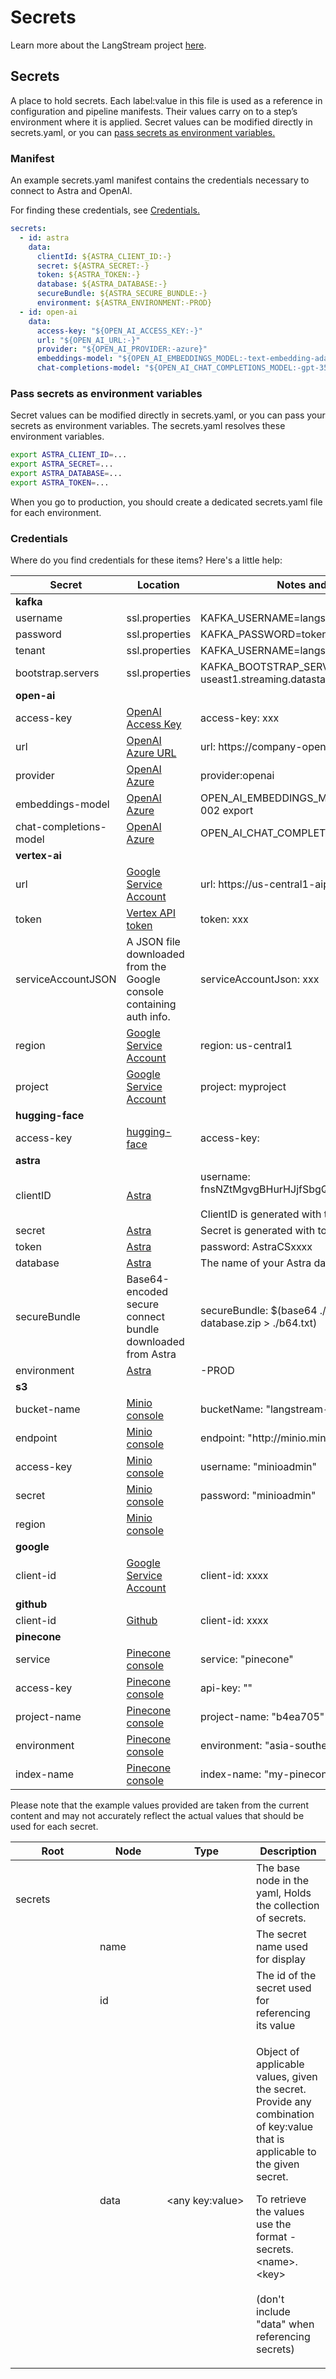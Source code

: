 # Secrets

Learn more about the LangStream project [here](../about/what-is-langstream.md).

## Secrets

A place to hold secrets. Each label:value in this file is used as a reference in configuration and pipeline manifests. Their values carry on to a step’s environment where it is applied.
Secret values can be modified directly in secrets.yaml, or you can [pass secrets as environment variables.](secrets.md#pass-secrets-as-environmental-variables)

### Manifest

An example secrets.yaml manifest contains the credentials necessary to connect to Astra and OpenAI.

For finding these credentials, see [Credentials.](secrets.md#credentials)

```yaml
secrets:
  - id: astra
    data:
      clientId: ${ASTRA_CLIENT_ID:-}
      secret: ${ASTRA_SECRET:-}
      token: ${ASTRA_TOKEN:-}
      database: ${ASTRA_DATABASE:-}
      secureBundle: ${ASTRA_SECURE_BUNDLE:-}
      environment: ${ASTRA_ENVIRONMENT:-PROD}
  - id: open-ai
    data:
      access-key: "${OPEN_AI_ACCESS_KEY:-}"
      url: "${OPEN_AI_URL:-}"
      provider: "${OPEN_AI_PROVIDER:-azure}"
      embeddings-model: "${OPEN_AI_EMBEDDINGS_MODEL:-text-embedding-ada-002}"
      chat-completions-model: "${OPEN_AI_CHAT_COMPLETIONS_MODEL:-gpt-35-turbo}"
```

### Pass secrets as environment variables

Secret values can be modified directly in secrets.yaml, or you can pass your secrets as environment variables. The secrets.yaml resolves these environment variables.&#x20;

```bash
export ASTRA_CLIENT_ID=...
export ASTRA_SECRET=...
export ASTRA_DATABASE=...
export ASTRA_TOKEN=...
```

When you go to production, you should create a dedicated secrets.yaml file for each environment.

### Credentials

Where do you find credentials for these items? Here's a little help:

<table><thead><tr><th width="249.33333333333331">Secret</th><th>Location</th><th>Notes and Example Value</th></tr></thead><tbody><tr><td><strong>kafka</strong></td><td></td><td></td></tr><tr><td>username</td><td>ssl.properties</td><td>KAFKA_USERNAME=langstream-tenant</td></tr><tr><td>password</td><td>ssl.properties</td><td>KAFKA_PASSWORD=token:eyXxx... </td></tr><tr><td>tenant</td><td>ssl.properties</td><td>KAFKA_USERNAME=langstream-tenant</td></tr><tr><td>bootstrap.servers</td><td>ssl.properties</td><td>KAFKA_BOOTSTRAP_SERVERS=kafka-gcp-useast1.streaming.datastax.com:9093</td></tr><tr><td><strong>open-ai</strong></td><td></td><td></td></tr><tr><td>access-key</td><td><a href="https://platform.openai.com/">OpenAI Access Key</a></td><td>access-key: xxx</td></tr><tr><td>url</td><td><a href="https://azure.microsoft.com/en-us/products/ai-services/openai-service">OpenAI Azure URL</a></td><td>url: https://company-openai-dev.openai.azure.com/</td></tr><tr><td>provider</td><td><a href="https://azure.microsoft.com/en-us/products/ai-services/openai-service">OpenAI Azure</a></td><td>provider:openai</td></tr><tr><td>embeddings-model</td><td><a href="https://azure.microsoft.com/en-us/products/ai-services/openai-service">OpenAI Azure</a></td><td>OPEN_AI_EMBEDDINGS_MODEL=text-embedding-ada-002 export </td></tr><tr><td>chat-completions-model</td><td><a href="https://azure.microsoft.com/en-us/products/ai-services/openai-service">OpenAI Azure</a></td><td>OPEN_AI_CHAT_COMPLETIONS_MODEL=gpt-35-turbo</td></tr><tr><td><strong>vertex-ai</strong></td><td></td><td></td></tr><tr><td>url</td><td><a href="https://developers.google.com/identity/protocols/oauth2#serviceaccount">Google Service Account</a></td><td>url: https://us-central1-aiplatform.googleapis.com</td></tr><tr><td>token</td><td><a href="https://cloud.google.com/vertex-ai/docs/workbench/reference/authentication">Vertex API token</a></td><td>token: xxx</td></tr><tr><td>serviceAccountJSON</td><td>A JSON file downloaded from the Google console containing auth info.</td><td>serviceAccountJson: xxx</td></tr><tr><td>region</td><td><a href="https://developers.google.com/identity/protocols/oauth2#serviceaccount">Google Service Account</a></td><td>region: us-central1</td></tr><tr><td>project</td><td><a href="https://developers.google.com/identity/protocols/oauth2#serviceaccount">Google Service Account</a></td><td>project: myproject</td></tr><tr><td><strong>hugging-face</strong></td><td></td><td></td></tr><tr><td>access-key</td><td><a href="https://huggingface.co/docs/hub/security-tokens">hugging-face</a></td><td>access-key:</td></tr><tr><td><strong>astra</strong></td><td></td><td></td></tr><tr><td>clientID</td><td><a href="https://astra.datastax.com/">Astra</a></td><td>username: fnsNZtMgvgBHurHJjfSbgQwifnsNZtMgvgBHurHJjfSbgQwi<br><br>ClientID is generated with token</td></tr><tr><td>secret</td><td><a href="https://astra.datastax.com">Astra</a></td><td>Secret is generated with token</td></tr><tr><td>token</td><td><a href="https://astra.datastax.com/">Astra</a></td><td>password: AstraCSxxxx</td></tr><tr><td>database</td><td><a href="https://astra.datastax.com">Astra</a></td><td>The name of your Astra database</td></tr><tr><td>secureBundle</td><td>Base64-encoded secure connect bundle downloaded from Astra</td><td>secureBundle: $(base64 ./secure-connect-my-database.zip > ./b64.txt)</td></tr><tr><td>environment</td><td><a href="https://astra.datastax.com">Astra</a></td><td>-PROD</td></tr><tr><td><strong>s3</strong></td><td></td><td></td></tr><tr><td>bucket-name</td><td><a href="https://min.io/docs/minio/kubernetes/upstream/">Minio console</a></td><td>bucketName: "langstream-code-storage"</td></tr><tr><td>endpoint</td><td><a href="https://min.io/docs/minio/kubernetes/upstream/">Minio console</a></td><td>endpoint: "http://minio.minio-dev.svc.cluster.local:9000"</td></tr><tr><td>access-key</td><td><a href="https://min.io/docs/minio/kubernetes/upstream/">Minio console</a></td><td>username: "minioadmin"</td></tr><tr><td>secret</td><td><a href="https://min.io/docs/minio/kubernetes/upstream/">Minio console</a></td><td>password: "minioadmin"</td></tr><tr><td>region</td><td><a href="https://min.io/docs/minio/kubernetes/upstream/">Minio console</a></td><td></td></tr><tr><td><strong>google</strong></td><td></td><td></td></tr><tr><td>client-id</td><td><a href="https://developers.google.com/identity/protocols/oauth2#serviceaccount">Google Service Account</a></td><td>client-id: xxxx</td></tr><tr><td><strong>github</strong></td><td></td><td></td></tr><tr><td>client-id</td><td><a href="https://docs.github.com/en/apps/oauth-apps/building-oauth-apps/authenticating-to-the-rest-api-with-an-oauth-app">Github</a></td><td>client-id: xxxx</td></tr><tr><td><strong>pinecone</strong></td><td></td><td></td></tr><tr><td>service</td><td><a href="https://app.pinecone.io/">Pinecone console</a></td><td>service: "pinecone"</td></tr><tr><td>access-key</td><td><a href="https://app.pinecone.io/">Pinecone console</a></td><td>api-key: ""</td></tr><tr><td>project-name</td><td><a href="https://app.pinecone.io/">Pinecone console</a></td><td>project-name: "b4ea705"</td></tr><tr><td>environment</td><td><a href="https://app.pinecone.io/">Pinecone console</a></td><td>environment: "asia-southeast1-gcp-free"</td></tr><tr><td>index-name</td><td><a href="https://app.pinecone.io/">Pinecone console</a></td><td>index-name: "my-pinecone-index"</td></tr></tbody></table>

Please note that the example values provided are taken from the current content and may not accurately reflect the actual values that should be used for each secret.

<table><thead><tr><th width="119">Root</th><th width="91">Node</th><th width="127">Type</th><th>Description</th></tr></thead><tbody><tr><td><br>secrets</td><td></td><td></td><td>The base node in the yaml, Holds the collection of secrets.</td></tr><tr><td></td><td>name</td><td><br></td><td>The secret name used for display</td></tr><tr><td></td><td>id</td><td><br></td><td>The id of the secret used for referencing its value</td></tr><tr><td></td><td>data</td><td>&#x3C;any key:value><br></td><td><p>Object of applicable values, given the secret. Provide any combination of key:value that is applicable to the given secret.</p><p></p><p>To retrieve the values use the format - secrets.&#x3C;name>.&#x3C;key><br><br>(don't include "data" when referencing secrets)</p></td></tr></tbody></table>
